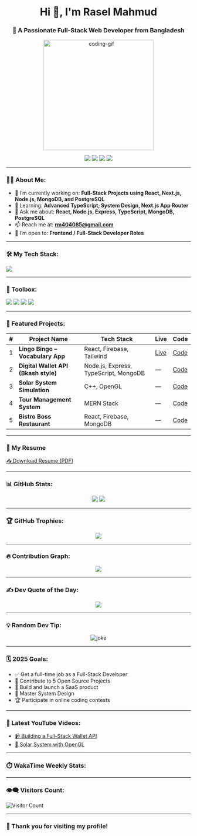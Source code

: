 <h1 align="center">Hi 👋, I'm Rasel Mahmud</h1>
<h3 align="center">🚀 A Passionate Full-Stack Web Developer from Bangladesh</h3>

<p align="center">
  <img src="[https://media.giphy.com/media/qgQUggAC3Pfv687qPC/giphy.gif](https://www.linkedin.com/in/rasel-mahmud-1ab0b5333/overlay/background-image/)" width="300" alt="coding-gif" />
</p>

<p align="center">
  <a href="https://www.linkedin.com/in/rasel-mahmud-1ab0b5333/"><img src="https://img.shields.io/badge/-LinkedIn-blue?style=for-the-badge&logo=linkedin" /></a>
  <a href="https://www.facebook.com/"><img src="https://img.shields.io/badge/-Facebook-1877F2?style=for-the-badge&logo=facebook&logoColor=white" /></a>
  <a href="https://www.youtube.com/@raselmahmud7086"><img src="https://img.shields.io/badge/-YouTube-red?style=for-the-badge&logo=youtube&logoColor=white" /></a>
  <a href="mailto:rm404085@gmail.com"><img src="https://img.shields.io/badge/-Gmail-D14836?style=for-the-badge&logo=gmail&logoColor=white" /></a>
</p>

---

### 👨‍💻 About Me:

- 🔭 I’m currently working on: **Full-Stack Projects using React, Next.js, Node.js, MongoDB, and PostgreSQL**
- 🌱 Learning: **Advanced TypeScript, System Design, Next.js App Router**
- 💬 Ask me about: **React, Node.js, Express, TypeScript, MongoDB, PostgreSQL**
- 📫 Reach me at: **rm404085@gmail.com**
- 💼 I’m open to: **Frontend / Full-Stack Developer Roles**

---

### 🛠️ My Tech Stack:

<p align="left">
  <img src="https://skillicons.dev/icons?i=html,css,js,ts,react,nextjs,nodejs,express,mongodb,postgres,tailwind,git,github,figma,vscode,cpp,python" />
</p>

---

### 🧰 Toolbox:

<p align="left">
  <img src="https://img.shields.io/badge/-VS%20Code-007ACC?style=flat-square&logo=visual-studio-code&logoColor=white" />
  <img src="https://img.shields.io/badge/-Postman-orange?style=flat-square&logo=postman&logoColor=white" />
  <img src="https://img.shields.io/badge/-Figma-blueviolet?style=flat-square&logo=figma&logoColor=white" />
  <img src="https://img.shields.io/badge/-Vercel-000000?style=flat-square&logo=vercel&logoColor=white" />
</p>

---

### 📌 Featured Projects:

| # | Project Name | Tech Stack | Live | Code |
|--|--------------|------------|------|------|
| 1 | **Lingo Bingo – Vocabulary App** | React, Firebase, Tailwind | [Live](https://lingobingo.vercel.app) | [Code](https://github.com/rm404085/lingo-bingo) |
| 2 | **Digital Wallet API (Bkash style)** | Node.js, Express, TypeScript, MongoDB | — | [Code](https://github.com/rm404085/digital-wallet-api) |
| 3 | **Solar System Simulation** | C++, OpenGL | — | [Code](https://github.com/rm404085/solar-system-opengl) |
| 4 | **Tour Management System** | MERN Stack | — | [Code](https://github.com/rm404085/tour-management) |
| 5 | **Bistro Boss Restaurant** | React, Firebase, MongoDB | — | [Code](https://github.com/rm404085/bistro-boss) |

---

### 📄 My Resume

[📥 Download Resume (PDF)](https://example.com/my_resume.pdf)

---

### 📊 GitHub Stats:

<p align="center">
  <img src="https://github-readme-stats.vercel.app/api?username=rm404085&show_icons=true&theme=radical" />
  <img src="https://streak-stats.demolab.com?user=rm404085&theme=radical" />
</p>

---

### 🏆 GitHub Trophies:

<p align="center">
  <img src="https://github-profile-trophy.vercel.app/?username=rm404085&theme=radical&no-frame=true&margin-w=10&column=6" />
</p>

---

### 🔥 Contribution Graph:

<p align="center">
  <img src="https://github-readme-activity-graph.vercel.app/graph?username=rm404085&theme=tokyo-night" />
</p>

---

### ✍️ Dev Quote of the Day:

<p align="center">
  <img src="https://quotes-github-readme.vercel.app/api?type=horizontal&theme=radical" />
</p>

---

### 💡 Random Dev Tip:

<p align="center">
  <img src="https://readme-jokes.vercel.app/api" alt="joke" />
</p>

---

### 🗓️ 2025 Goals:

- ✅ Get a full-time job as a Full-Stack Developer  
- 🔄 Contribute to 5 Open Source Projects  
- 🚀 Build and launch a SaaS product  
- 🧠 Master System Design  
- 🏆 Participate in online coding contests

---

### 🎥 Latest YouTube Videos:

- [📹 Building a Full-Stack Wallet API](https://www.youtube.com/@raselmahmud7086)
- [🌌 Solar System with OpenGL](https://www.youtube.com/@raselmahmud7086)

---

### ⏱️ WakaTime Weekly Stats:

<!--START_SECTION:waka-->
<!--END_SECTION:waka-->

---

### 👁️‍🗨️ Visitors Count:

![Visitor Count](https://komarev.com/ghpvc/?username=rm404085&label=PROFILE+VIEWS&color=0e75b6&style=flat)

---

### 🙏 Thank you for visiting my profile!


